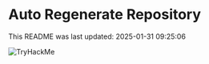 # Auto Regenerate Repository

This README was last updated: 2025-01-31 09:25:06

 ![TryHackMe](https://tryhackme.com/badge/533634)